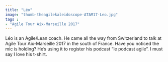 ```yaml
---
title: "Léo"
image: "thumb-theagilekaleidoscope-ATAM17-Leo.jpg"
tags :
- "Agile Tour Aix-Marseille 2017"
---
```


Léo is an Agile/Lean coach.
He came all the way from Switzerland to talk at Agile Tour Aix-Marseille 2017 in the south of France.
Have you noticed the mic is holding? He’s using it to register his podcast “le podcast agile“.
I must say I love his t-shirt.
